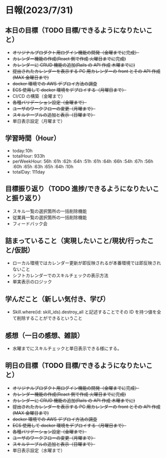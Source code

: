 # 日報(2023/7/31)

## 本日の目標（TODO 目標/できるようになりたいこと）

- ~~オリジナルプロダクト用ログイン機能の開発（金曜までに完成）~~
- ~~カレンダー機能の作成(React 側で作成 火曜日までに完成)~~
- ~~カレンダーに CRUD 機能の追加(Rails の API 作成 木曜までに)~~
- ~~提出されたカレンダーを表示する PC 用カレンダーの front とその API 作成(MAX 金曜日まで)~~
- ~~docker 環境での AWS デプロイ方法の調査~~
- ~~ECS 使用して docker 環境をデプロイする（月曜日まで）~~
- CI/CD の構築（金曜まで）
- ~~各種バリデーション設定（金曜まで）~~
- ~~ユーザのワークフローの変更（月曜まで）~~
- ~~スキルテーブルの追加と表示（日曜まで）~~
- 単日表示設定（月曜まで）

## 学習時間（Hour）

- today:10h
- totalHour: 933h
- perWeekHour: 56h :61h :62h :64h :51h :61h :64h :66h :54h :67h :56h :60h :65h :63h :65h :64h :10h
- totalDay: 111day

## 目標振り返り（TODO 進捗/できるようになりたいこと振り返り）

- スキル一覧の選択箇所の一括削除機能
- 従業員一覧の選択箇所の一括削除機能
- フィードバック会

## 詰まっていること（実現したいこと/現状/行ったこと/仮説）

- ローカル環境ではカレンダー更新が即反映されるが本番環境では即反映されないこと
- シフトカレンダーでのスキルチェックの表示方法
- 単実表示のロジック

## 学んだこと（新しい気付き、学び）

- Skill.where(id: skill_ids).destroy_all と記述することでその ID を持つ値を全て削除することができるということ

## 感想（一日の感想、雑談）

- 水曜までにスキルチェックと単日表示できる様にする。

## 明日の目標（TODO 目標/できるようになりたいこと）

- ~~オリジナルプロダクト用ログイン機能の開発（金曜までに完成）~~
- ~~カレンダー機能の作成(React 側で作成 火曜日までに完成)~~
- ~~カレンダーに CRUD 機能の追加(Rails の API 作成 木曜までに)~~
- ~~提出されたカレンダーを表示する PC 用カレンダーの front とその API 作成(MAX 金曜日まで)~~
- ~~docker 環境での AWS デプロイ方法の調査~~
- ~~ECS 使用して docker 環境をデプロイする（月曜日まで）~~
- ~~各種バリデーション設定（金曜まで）~~
- ~~ユーザのワークフローの変更（月曜まで）~~
- ~~スキルテーブルの追加と表示（日曜まで）~~
- 単日表示設定（水曜まで）

